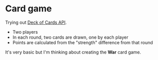 # Card game

Trying out [Deck of Cards API](https://deckofcardsapi.com/).

- Two players
- In each round, two cards are drawn, one by each player
- Points are calculated from the "strength" difference from that round

It's very basic but I'm thinking about creating the __War__ card game.